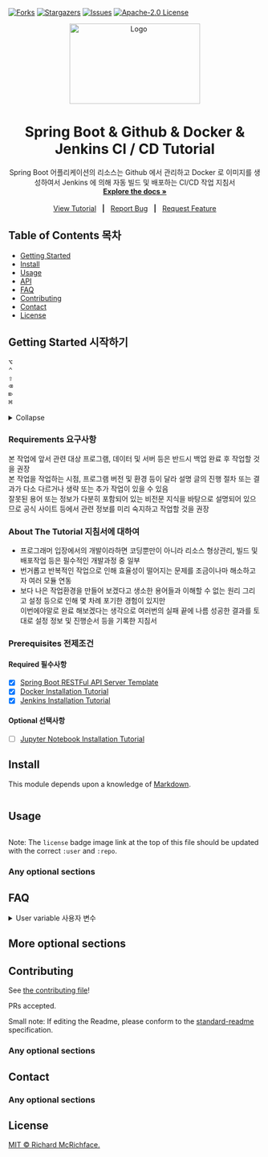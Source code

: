 [![Forks][forks-shield]][forks-url]
[![Stargazers][stars-shield]][stars-url]
[![Issues][issues-shield]][issues-url]
[![Apache-2.0 License][license-shield]][license-url]
<!-- [![license](https://img.shields.io/github/license/:user/:repo.svg)](LICENSE) -->

<p align="center">
  <a href="https://warumono-for-develop.github.io">
    <img src="https://github.com/warumono-for-develop/warumono-for-develop.github.io/blob/master/logos/WARU-MONO-logo.png?raw=true" alt="Logo" width="260" height="160">
  </a>

  <h1 align="center">Spring Boot &amp; Github &amp; Docker &amp; Jenkins CI / CD Tutorial</h1>

  <p align="center">
    Spring Boot 어플리케이션의 리소스는 Github 에서 관리하고 Docker 로 이미지를 생성하여서 Jenkins 에 의해 자동 빌드 및 배포하는 CI/CD 작업 지침서
    <br />
    <a href="https://github.com/warumono-for-develop/spring-boot-github-docker-jenkins-ci-cd-tutorial"><strong>Explore the docs »</strong></a>
    <br />
    <br />
    <a href="https://github.com/warumono-for-develop/spring-boot-github-docker-jenkins-ci-cd-tutorial">View Tutorial</a>
    &nbsp; <b>|</b> &nbsp;
    <a href="https://github.com/warumono-for-develop/spring-boot-github-docker-jenkins-ci-cd-tutorial">Report Bug</a>
    &nbsp; <b>|</b> &nbsp;
    <a href="https://github.com/warumono-for-develop/spring-boot-github-docker-jenkins-ci-cd-tutorial">Request Feature</a>
  </p>
</p>

## Table of Contents 목차

- [Getting Started](#getting-started)
- [Install](#install)
- [Usage](#usage)
- [API](#api)
- [FAQ](#faq)
- [Contributing](#contributing)
- [Contact](#contact)
- [License](#license)

## Getting Started 시작하기

<kbd>⌥</kbd>    
<kbd>⌃</kbd>    
<kbd>⇧</kbd>    
<kbd>⌫</kbd>    
<kbd>⌦</kbd>    
<kbd>⌘</kbd>    

<details> 
  <summary>Collapse</summary>
  Expanded
</details>

### Requirements 요구사항

본 작업에 앞서 관련 대상 프로그램, 데이터 및 서버 등은 반드시 백업 완료 후 작업할 것을 권장   
본 작업을 작업하는 시점, 프로그램 버전 및 환경 등이 달라 설명 글의 진행 절차 또는 결과가 다소 다르거나 생략 또는 추가 작업이 있을 수 있음    
잘못된 용어 또는 정보가 다분히 포함되어 있는 비전문 지식을 바탕으로 설명되어 있으므로 공식 사이트 등에서 관련 정보를 미리 숙지하고 작업할 것을 권장

### About The Tutorial 지침서에 대하여

  - 프로그래머 입장에서의 개발이라하면 코딩뿐만이 아니라 리소스 형상관리, 빌드 및 배포작업 등은 필수적인 개발과정 중 일부   
  - 번거롭고 반복적인 작업으로 인해 효율성이 떨어지는 문제를 조금이나마 해소하고자 여러 모듈 연동   
  - 보다 나은 작업환경을 만들어 보겠다고 생소한 용어들과 이해할 수 없는 원리 그리고 설정 등으로 인해 몇 차례 포기한 경험이 있지만    
이번에야말로 완료 해보겠다는 생각으로 여러번의 실패 끝에 나름 성공한 결과를 토대로 설정 정보 및 진행순서 등을 기록한 지침서

### Prerequisites 전제조건

#### Required 필수사항

  - [x] [Spring Boot RESTFul API Server Template](https://github.com/warumono-for-develop/spring-boot-restful-api-server-template)
  - [x] [Docker Installation Tutorial](https://github.com/warumono-for-develop/docker-installation-tutorial)
  - [x] [Jenkins Installation Tutorial](https://github.com/warumono-for-develop/jenkins-installation-tutorial)

#### Optional 선택사항

  - [ ] [Jupyter Notebook Installation Tutorial](https://github.com/warumono-for-develop/jupyter-notebook-installation-tutorial)

## Install

This module depends upon a knowledge of [Markdown]().

```
```

## Usage

```
```

Note: The `license` badge image link at the top of this file should be updated with the correct `:user` and `:repo`.

### Any optional sections

## FAQ

<details> 
  <summary>User variable 사용자 변수</summary>
본 지침서는 작성자의 기준으로 설명하다보니 모든 작업의 내용대로 복사하여 사용할 경우 의도하지 않은 과정이나 결과를 도래할 수 있기에,   
사용자 자신의 환경에 맞추거나 또는 원하는 내용대로 작업할 수 있도록 설명하기 위하여 변수 형태로 사용
  
- `{variable-name}` 사용자가 직접 입력해야하는 부분. http://`{your-host-ip}`:8080 ---> http://`123.456.789.0`:8080    
- `<variable-name>` 사용자의 어떠한 행위에 따른 제공되는 결과 부분. `<your-cert-key-name>`.pem ---> `my_cert`.pem
</details>

## More optional sections

## Contributing

See [the contributing file](CONTRIBUTING.md)!

PRs accepted.

Small note: If editing the Readme, please conform to the [standard-readme](https://github.com/RichardLitt/standard-readme) specification.

### Any optional sections

## Contact

### Any optional sections

## License

[MIT © Richard McRichface.](../LICENSE)

<!-- MARKDOWN LINKS & IMAGES -->

<!-- https://www.markdownguide.org/basic-syntax/#reference-style-links -->
[contributors-shield]: https://img.shields.io/github/contributors/warumono-for-develop/jenkins-installation-tutorial.svg?style=flat-square
[contributors-url]: https://github.com/warumono-for-develop/jenkins-installation-tutorial/graphs/contributors
[forks-shield]: https://img.shields.io/github/forks/warumono-for-develop/jenkins-installation-tutorial.svg?style=flat-square
[forks-url]: https://github.com/warumono-for-develop/jenkins-installation-tutorial/network/members
[stars-shield]: https://img.shields.io/github/stars/warumono-for-develop/jenkins-installation-tutorial.svg?style=flat-square
[stars-url]: https://github.com/warumono-for-develop/jenkins-installation-tutorial/stargazers
[issues-shield]: https://img.shields.io/github/issues/warumono-for-develop/jenkins-installation-tutorial.svg?style=flat-square
[issues-url]: https://github.com/warumono-for-develop/jenkins-installation-tutorial/issues
[license-shield]: https://img.shields.io/github/license/warumono-for-develop/jenkins-installation-tutorial.svg?style=flat-square
[license-url]: https://github.com/warumono-for-develop/jenkins-installation-tutorial/blob/master/LICENSE
[product-screenshot]: images/screenshot.png
